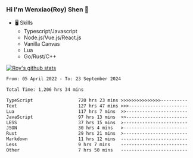### Hi I'm Wenxiao(Roy) Shen 👋
- 🖥 Skills
  - Typescript/Javascript
  - Node.js/Vue.js/React.js
  - Vanilla Canvas
  - Lua
  - Go/Rust/C++

[![Roy's github stats](https://github-readme-stats.vercel.app/api?username=RoyShen12&show_icons=true&theme=radical&hide=prs,contribs)](https://github.com/anuraghazra/github-readme-stats)
<!--START_SECTION:waka-->

```txt
From: 05 April 2022 - To: 23 September 2024

Total Time: 1,206 hrs 34 mins

TypeScript                 720 hrs 23 mins >>>>>>>>>>>>>>>----------   59.32 %
Text                       127 hrs 47 mins >>>----------------------   10.52 %
Lua                        117 hrs 7 mins  >>-----------------------   09.64 %
JavaScript                 97 hrs 13 mins  >>-----------------------   08.01 %
LESS                       37 hrs 15 mins  >------------------------   03.07 %
JSON                       30 hrs 4 mins   >------------------------   02.48 %
Rust                       29 hrs 21 mins  >------------------------   02.42 %
Markdown                   11 hrs 12 mins  -------------------------   00.92 %
Less                       9 hrs 7 mins    -------------------------   00.75 %
Other                      7 hrs 50 mins   -------------------------   00.65 %
```

<!--END_SECTION:waka-->

